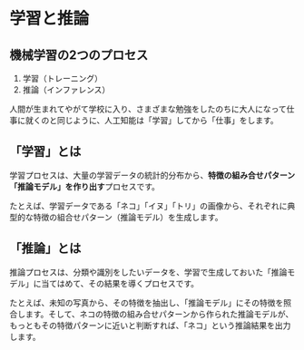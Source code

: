 # 学習と推論

## 機械学習の2つのプロセス

1. 学習（トレーニング）
2. 推論（インファレンス）

人間が生まれてやがて学校に入り、さまざまな勉強をしたのちに大人になって仕事に就くのと同じように、人工知能は「学習」してから「仕事」をします。

## 「学習」とは

学習プロセスは、大量の学習データの統計的分布から、**特徴の組み合せパターン「推論モデル」を作り出す**プロセスです。

たとえば、学習データである「ネコ」「イヌ」「トリ」の画像から、それぞれに典型的な特徴の組合せパターン（推論モデル）を生成します。  

## 「推論」とは

推論プロセスは、分類や識別をしたいデータを、学習で生成しておいた「推論モデル」に当てはめて、その結果を導くプロセスです。

たとえば、未知の写真から、その特徴を抽出し、「推論モデル」にその特徴を照合します。そして、ネコの特徴の組み合せパターンから作られた推論モデルが、もっともその特徴パターンに近いと判断すれば、「ネコ」という推論結果を出力します。  
